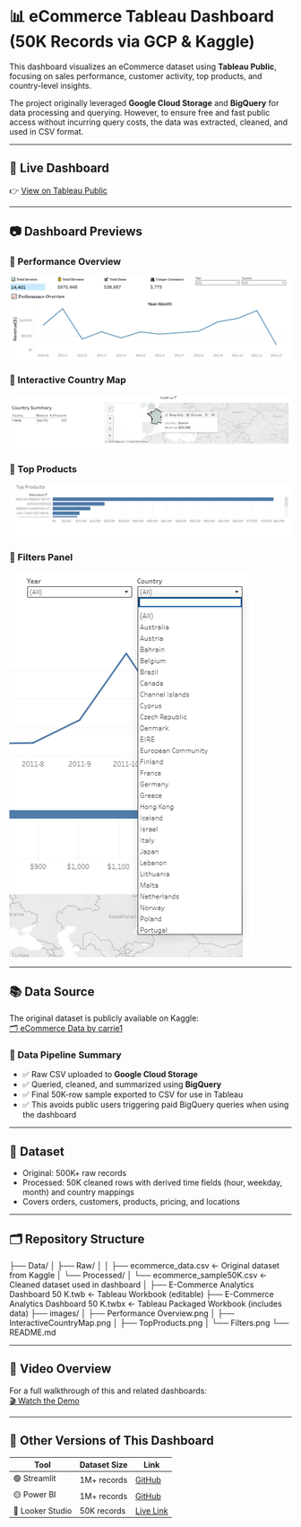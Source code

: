 # 📊 eCommerce Tableau Dashboard (50K Records via GCP & Kaggle)

This dashboard visualizes an eCommerce dataset using **Tableau Public**, focusing on sales performance, customer activity, top products, and country-level insights.

The project originally leveraged **Google Cloud Storage** and **BigQuery** for data processing and querying. However, to ensure free and fast public access without incurring query costs, the data was extracted, cleaned, and used in CSV format.

---

## 📍 Live Dashboard  
👉 [View on Tableau Public](https://public.tableau.com/app/profile/essam.afifi/viz/E-CommerceAnalyticsDashboard50K/E-CommerceOverview?publish=yes)

---

## 📷 Dashboard Previews

### 🔹 Performance Overview  
![Performance Overview](images/Performance%20Overview.png)

### 🔹 Interactive Country Map  
![Interactive Country Map](images/InteractiveCountryMap.png)

### 🔹 Top Products  
![Top Products](images/TopProducts.png)

### 🔹 Filters Panel  
![Filters](images/Filters.png)

---

## 📚 Data Source

The original dataset is publicly available on Kaggle:  
[🗂️ eCommerce Data by carrie1](https://www.kaggle.com/datasets/carrie1/ecommerce-data)

### 🔄 Data Pipeline Summary

- ✅ Raw CSV uploaded to **Google Cloud Storage**
- ✅ Queried, cleaned, and summarized using **BigQuery**
- ✅ Final 50K-row sample exported to CSV for use in Tableau  
- ✅ This avoids public users triggering paid BigQuery queries when using the dashboard

---

## 📁 Dataset

- Original: 500K+ raw records
- Processed: 50K cleaned rows with derived time fields (hour, weekday, month) and country mappings
- Covers orders, customers, products, pricing, and locations

---

## 🗂️ Repository Structure

├── Data/
│ ├── Raw/
│ │ ├── ecommerce_data.csv ← Original dataset from Kaggle
│ └── Processed/
│ └── ecommerce_sample50K.csv ← Cleaned dataset used in dashboard
│
├── E-Commerce Analytics Dashboard 50 K.twb ← Tableau Workbook (editable)
├── E-Commerce Analytics Dashboard 50 K.twbx ← Tableau Packaged Workbook (includes data)
├── images/
│ ├── Performance Overview.png
│ ├── InteractiveCountryMap.png
│ ├── TopProducts.png
│ └── Filters.png
└── README.md


---

## 🎥 Video Overview

For a full walkthrough of this and related dashboards:  
[🎬 Watch the Demo](https://github.com/essamun/Ecom-Dashboard-Analytics#video-demo)

---

## 🔄 Other Versions of This Dashboard

| Tool           | Dataset Size | Link |
|----------------|--------------|------|
| 🟢 Streamlit   | 1M+ records  | [GitHub](https://github.com/essamun/Ecom-Dashboard-Analytics) |
| 🟡 Power BI    | 1M+ records  | [GitHub](https://github.com/essamun/eCommerce-PowerBI-Dashboard) |
| 🔴 Looker Studio| 50K records | [Live Link](https://lookerstudio.google.com/reporting/f16be1e0-4668-4a6d-a952-6a0e2f1704da)
